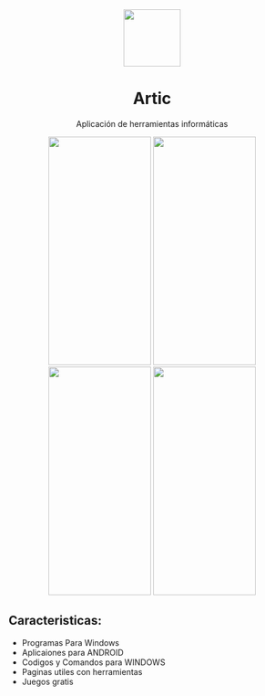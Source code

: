 <html>
<head></head>
<body>
<div align="center">
	<img src="https://github.com/jeanmvco/miapp/assets/128648025/4801cafd-95e4-4b5e-9e72-4f5da429c153" width="100" height="100">
</div>

<div align="center">
	<h1>Artic</h1>
	<p>Aplicación de herramientas informáticas</p>
</div>

<div align="center">
  <img src="https://github.com/jeanmvco/miapp/assets/128648025/50ce2347-c95a-47f2-a7c4-fd414b0b300c" width="180" height="400">
	<img src="https://github.com/jeanmvco/miapp/assets/128648025/a82da281-9346-48d2-bf55-81b4428b487d" width="180" height="400">
	<img src="https://github.com/jeanmvco/miapp/assets/128648025/bf2ddac9-c272-4d58-aa7d-393feba81adc" width="180" height="400">
	<img src="https://github.com/jeanmvco/miapp/assets/128648025/82c3c4f8-2c5c-4fb6-8372-c614d52e5d52" width="180" height="400">
</div>	
	<h2>Caracteristicas:</h2/>
<ul>
	<li>Programas Para Windows</li>
	<li>Aplicaiones para ANDROID</li>
	<li>Codigos y Comandos para WINDOWS</li>
	<li>Paginas utiles con herramientas</li>
	<li>Juegos gratis</li>
</ul>
	
</body>
</html>









